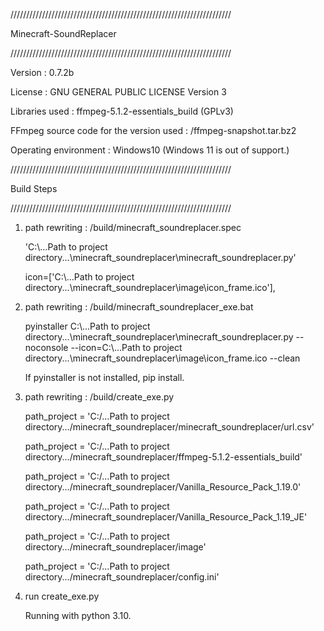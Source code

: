 
//////////////////////////////////////////////////////////////////////

Minecraft-SoundReplacer  

//////////////////////////////////////////////////////////////////////

Version : 0.7.2b

License : GNU GENERAL PUBLIC LICENSE Version 3
 
Libraries used : ffmpeg-5.1.2-essentials_build (GPLv3) 

FFmpeg source code for the version used : /ffmpeg-snapshot.tar.bz2

Operating environment : Windows10 (Windows 11 is out of support.)

//////////////////////////////////////////////////////////////////////

Build Steps 

//////////////////////////////////////////////////////////////////////

1. path rewriting : /build/minecraft_soundreplacer.spec

	'C:\\...Path to project directory...\\minecraft_soundreplacer\\minecraft_soundreplacer.py'
	
	icon=['C:\\...Path to project directory...\\minecraft_soundreplacer\\image\\icon_frame.ico'],
	
2. path rewriting : /build/minecraft_soundreplacer_exe.bat

	pyinstaller C:\\...Path to project directory...\\minecraft_soundreplacer\\minecraft_soundreplacer.py --noconsole --icon=C:\\...Path to project directory...\\minecraft_soundreplacer\\image\\icon_frame.ico --clean
	
	If pyinstaller is not installed, pip install.
	
3. path rewriting : /build/create_exe.py

	path_project = 'C:/...Path to project directory.../minecraft_soundreplacer/minecraft_soundreplacer/url.csv'

	path_project = 'C:/...Path to project directory.../minecraft_soundreplacer/ffmpeg-5.1.2-essentials_build'

	path_project = 'C:/...Path to project directory.../minecraft_soundreplacer/Vanilla_Resource_Pack_1.19.0'

	path_project = 'C:/...Path to project directory.../minecraft_soundreplacer/Vanilla_Resource_Pack_1.19_JE'

	path_project = 'C:/...Path to project directory.../minecraft_soundreplacer/image'

	path_project = 'C:/...Path to project directory.../minecraft_soundreplacer/config.ini'
	
4. run create_exe.py 

	Running with python 3.10.
